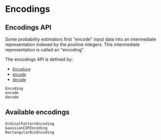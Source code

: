 # Encodings

## Encodings API

Some probability estimators first "encode" input data into an intermediate representation indexed by the positive integers. This intermediate representation is called an "encoding".

The encodings API is defined by:

- [`Encoding`](@ref)
- [`encode`](@ref)
- [`decode`](@ref)

```@docs
Encoding
encode
decode
```

## Available encodings

```@docs
OrdinalPatternEncoding
GaussianCDFEncoding
RectangularBinEncoding
```
